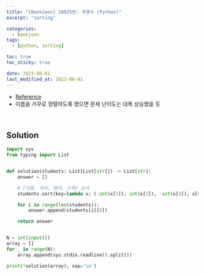 ```yaml
---
title: "[BaekJoon] 10825번: 국영수 (Python)"
excerpt: "sorting"

categories:
  - Baekjoon
tags:
  - [python, sorting]

toc: true
toc_sticky: true

date: 2023-06-01
last_modified_at: 2023-06-01
---
```


- [Reference](https://www.acmicpc.net/problem/10825)
- 이름을 거꾸로 정렬하도록 했으면 문제 난이도는 대폭 상승했을 듯

<br>

## Solution

```python
import sys
from typing import List


def solution(students: List[List[str]]) -> List[str]:
    answer = []

    # [이름, 국어, 영어, 수학] 순서
    students.sort(key=lambda x: (-int(x[1]), int(x[2]), -int(x[3]), x[0]))

    for i in range(len(students)):
        answer.append(students[i][0])

    return answer


N = int(input())
array = []
for _ in range(N):
    array.append(sys.stdin.readline().split())

print(*solution(array), sep='\n')
```